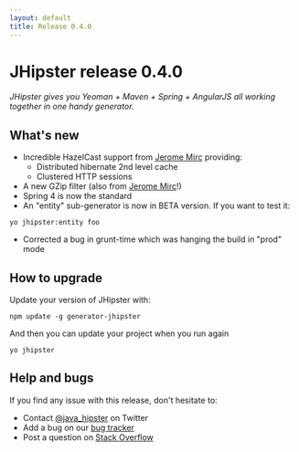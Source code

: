 ```yaml
---
layout: default
title: Release 0.4.0
---
```


JHipster release 0.4.0
==================

*JHipster gives you Yeoman + Maven + Spring + AngularJS all working together in one handy generator.*

What's new
----------

- Incredible HazelCast support from [Jerome Mirc](https://twitter.com/JeromeMirc) providing:
	- Distributed hibernate 2nd level cache
	- Clustered HTTP sessions
- A new GZip filter (also from [Jerome Mirc](https://twitter.com/JeromeMirc)!)
- Spring 4 is now the standard
- An "entity" sub-generator is now in BETA version. If you want to test it:
```
yo jhipster:entity foo
```
- Corrected a bug in grunt-time which was hanging the build in "prod" mode

<!--googleoff: index-->
How to upgrade
------------

Update your version of JHipster with:

```
npm update -g generator-jhipster
```

And then you can update your project when you run again

```
yo jhipster
```

Help and bugs
--------------

If you find any issue with this release, don't hesitate to:

- Contact [@java_hipster](https://twitter.com/java_hipster) on Twitter
- Add a bug on our [bug tracker](https://github.com/jhipster/generator-jhipster/issues?state=open)
- Post a question on [Stack Overflow](http://stackoverflow.com/tags/jhipster/info)
